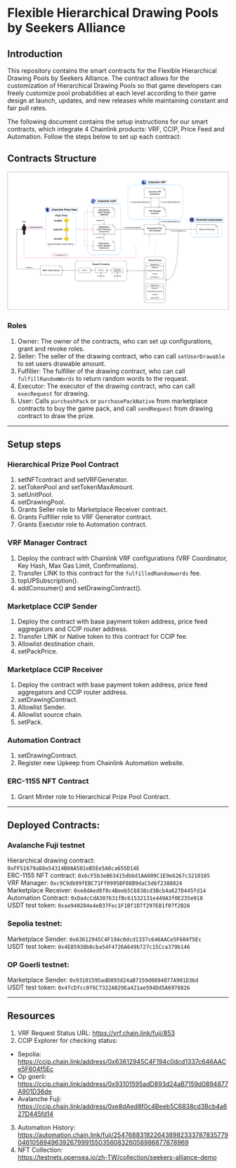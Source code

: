 # Flexible Hierarchical Drawing Pools by Seekers Alliance

## Introduction
This repository contains the smart contracts for the Flexible Hierarchical Drawing Pools by Seekers Alliance. The contract allows for the customization of Hierarchical Drawing Pools so that game developers can freely customize pool probabilities at each level according to their game design at launch, updates, and new releases while maintaining constant and fair pull rates.

The following document contains the setup instructions for our smart contracts, which integrate 4 Chainlink products: VRF, CCIP, Price Feed and Automation. Follow the steps below to set up each contract:
## Contracts Structure
![Alt text](./contracts/ContractStruct.png?raw=true "Contract Structure")
### Roles
1. Owner: The owner of the contracts, who can set up configurations, grant and revoke roles.
3. Seller: The seller of the drawing contract, who can call ```setUserDrawable``` to set users drawable amount.
4. Fulfiller: The fulfiller of the drawing contract, who can call ```fulfillRandomWords``` to return random words to the request.
5. Executor: The executor of the drawing contract, who can call ```execRequest``` for drawing.
6. User: Calls ```purchashPack``` or ```purchasePackNative``` from marketplace contracts to buy the game pack, and call ```sendRequest``` from drawing contract to draw the prize.

---

## Setup steps
### Hierarchical Prize Pool Contract
1. setNFTcontract and setVRFGenerator.
2. setTokenPool and setTokenMaxAmount.
3. setUnitPool.
4. setDrawingPool.
6. Grants Seller role to Marketplace Receiver contract.
7. Grants Fulfiller role to VRF Generator contract.
8. Grants Executor role to Automation contract.

### VRF Manager Contract
1. Deploy the contract with Chainlink VRF configurations (VRF Coordinator, Key Hash, Max Gas Limit, Confirmations).
2. Transfer LINK to this contract for the ```fulfilledRandomwords``` fee.
3. topUPSubscription().
4. addConsumer() and setDrawingContract().

### Marketplace CCIP Sender 
1. Deploy the contract with base payment token address, price feed aggregators and CCIP router address.
2. Transfer LINK or Native token to this contract for CCIP fee.
3. Allowlist destination chain.
4. setPackPrice.

### Marketplace CCIP Receiver 
1. Deploy the contract with base payment token address, price feed aggregators and CCIP router address.
2. setDrawingContract.
3. Allowlist Sender.
4. Allowlist source chain.
5. setPack.

### Automation Contract
1. setDrawingContract.
2. Register new Upkeep from Chainlink Automation website.

### ERC-1155 NFT Contract 
1. Grant Minter role to Hierarchical Prize Pool Contract.

---

## Deployed Contracts:
### Avalanche Fuji testnet
Hierarchical drawing contract: `0xFF51679a88e54314B0AA501eB5Ee5A8ca655D14E`  
ERC-1155 NFT contract: `0x6cF5b3eB63415db6d1AA009C1E9e6267c3210185`  
VRF Manager:
`0xc9C9db99fEBC71Ff0995BF08B9daC5d6f2388824`  
Marketplace Receiver: `0xe8dAed8f0c4Beeb5C6838cd3Bcb4a627D445fd14`  
Automation Contract: `0xDa4cCdA307631fBc61532131e449A3f0E235e918`  
USDT test token: `0xae940284e4eB37Fec1F1Bf1D7f297EB1f07f2B26`
### Sepolia testnet:
Marketplace Sender: `0x63612945C4F194c0dcd1337c646AACe5F604f5Ec`  
USDT test token: `0x4E85938b8cba54F4726A649b727c15Cca379b146`
### OP Goerli testnet:
Marketplace Sender: `0x93101595adD893d24aB7159d0894877A901D36d
`  
USDT test token:
`0x4fcDfcc0f6C7322A029Ea421ae594Dd5A6978826`

---

## Resources
1. VRF Request Status URL: https://vrf.chain.link/fuji/853
2. CCIP Explorer for checking status:
- Sepolia: https://ccip.chain.link/address/0x63612945C4F194c0dcd1337c646AACe5F604f5Ec 
- Op goerli: https://ccip.chain.link/address/0x93101595adD893d24aB7159d0894877A901D36de
- Avalanche Fuji: https://ccip.chain.link/address/0xe8dAed8f0c4Beeb5C6838cd3Bcb4a627D445fd14
3. Automation History: https://automation.chain.link/fuji/25476883182264389823337878357790461058949639267999155035608326058986877878969
4. NFT Collection:  
https://testnets.opensea.io/zh-TW/collection/seekers-alliance-demo
